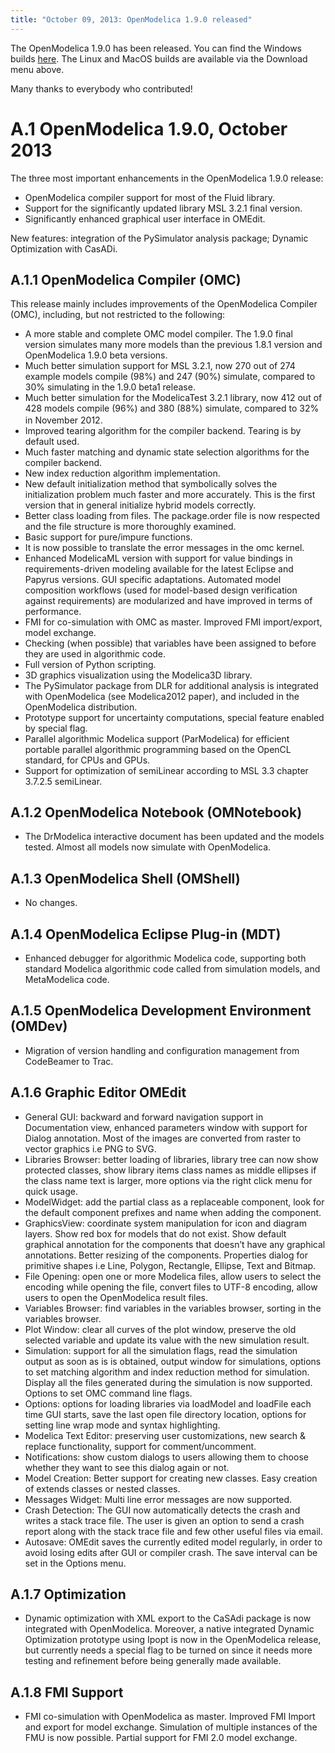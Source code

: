 ```yaml
---
title: "October 09, 2013: OpenModelica 1.9.0 released"
---
```

<p>The OpenModelica 1.9.0 has been released. You can find the Windows builds&nbsp;<a href="https://build.openmodelica.org/omc/builds/windows/releases/1.9.0/" target="_blank">here</a>. The Linux and MacOS builds are available via the Download menu above.</p>
<p>Many thanks to everybody who contributed!</p>
<h1><span lang="SV">A.1<span style="font: 7pt;"> </span></span><span lang="SV">OpenModelica 1.9.0, October 2013</span></h1>
<p>The three most important enhancements in the OpenModelica 1.9.0 release:</p>
<ul>
<li>OpenModelica compiler support for most of the Fluid library.</li>
<li>Support for the significantly updated library MSL 3.2.1 final version.</li>
<li>Significantly enhanced graphical user interface in OMEdit.</li>
</ul>
<div>New features: integration of the PySimulator analysis package; Dynamic Optimization with CasADi.</div>
<h2><span lang="SV">A.1.1<span style="font: 7pt;"> </span></span><span lang="SV">OpenModelica Compiler (OMC)</span></h2>
<p>This release mainly includes improvements of the OpenModelica Compiler (OMC), including, but not restricted to the following:</p>
<ul>
<li>A more stable and complete OMC model compiler. The 1.9.0 final version simulates many more models than the previous 1.8.1 version and OpenModelica 1.9.0 beta versions.</li>
<li>Much better simulation support for MSL 3.2.1, now 270 out of 274 example models compile (98%) and 247 (90%) simulate, compared to 30% simulating in the 1.9.0 beta1 release.</li>
<li>Much better simulation for the ModelicaTest 3.2.1 library, now 412 out of 428 models compile (96%) and 380 (88%) simulate,<span style="line-height: 1.3em;"> compared to 32% in November 2012.</span></li>
<li>Improved tearing algorithm for the compiler backend. Tearing is by default used.</li>
<li>Much faster matching and dynamic state selection algorithms for the compiler backend.</li>
<li>New index reduction algorithm implementation.</li>
<li>New default initialization method that symbolically solves the initialization problem much faster and more accurately. This is the first version that in general initialize hybrid models correctly.</li>
<li>Better class loading from files. The package.order file is now respected and the file structure is more thoroughly examined.</li>
<li>Basic support for pure/impure functions.</li>
<li>It is now possible to translate the error messages in the omc kernel.</li>
<li>Enhanced ModelicaML version with support for value bindings in requirements-driven modeling available for the latest Eclipse and Papyrus versions. GUI specific adaptations. Automated model composition workflows (used for model-based design verification against requirements) are modularized and have improved in terms of performance.</li>
<li>FMI for co-simulation with OMC as master. Improved FMI import/export, model exchange.</li>
<li>Checking (when possible) that variables have been assigned to before they are used in algorithmic code.</li>
<li>Full version of Python scripting.</li>
<li>3D graphics visualization using the Modelica3D library.</li>
<li>The PySimulator package from DLR for additional analysis is integrated with OpenModelica (see Modelica2012 paper), and included in the OpenModelica distribution.</li>
<li>Prototype support for uncertainty computations, special feature enabled by special flag.</li>
<li>Parallel algorithmic Modelica support (ParModelica) for efficient portable parallel algorithmic programming based on the OpenCL standard, for CPUs and GPUs.</li>
<li>Support for optimization of semiLinear according to MSL 3.3 chapter 3.7.2.5 semiLinear.</li>
</ul>
<h2><span lang="SV">A.1.2<span style="font: 7pt;"> </span></span><span lang="SV">OpenModelica Notebook (OMNotebook)</span></h2>
<ul>
<li>The DrModelica interactive document has been updated and the models tested. Almost all models now simulate with OpenModelica.</li>
</ul>
<h2><span lang="SV">A.1.3<span style="font: 7pt;"> </span></span><span lang="SV">OpenModelica Shell (OMShell)</span></h2>
<ul>
<li>No changes.</li>
</ul>
<h2>A.1.4<span style="font: 7pt;"> </span>OpenModelica Eclipse Plug-in (MDT)</h2>
<ul>
<li>Enhanced debugger for algorithmic Modelica code, supporting both standard Modelica algorithmic code called from simulation models, and MetaModelica code.</li>
</ul>
<h2><span lang="SV">A.1.5<span style="font: 7pt;"> </span></span><span lang="SV">OpenModelica Development Environment (OMDev)</span></h2>
<ul>
<li>Migration of version handling and configuration management from CodeBeamer to Trac.</li>
</ul>
<h2><span lang="SV">A.1.6<span style="font: 7pt;"> </span></span><span lang="SV">Graphic Editor OMEdit</span></h2>
<ul>
<li>General GUI: backward and forward navigation support in Documentation view, enhanced parameters window with support for Dialog annotation. Most of the images are converted from raster to vector graphics i.e PNG to SVG.</li>
<li>Libraries Browser: better loading of libraries, library tree can now show protected classes, show library items class names as middle ellipses if the class name text is larger, more options via the right click menu for quick usage.</li>
<li>ModelWidget: add the partial class as a replaceable component, look for the default component prefixes and name when adding the component.</li>
<li>GraphicsView: coordinate system manipulation for icon and diagram layers. Show red box for models that do not exist. Show default graphical annotation for the components that doesn’t have any graphical annotations. Better resizing of the components. Properties dialog for primitive shapes i.e Line, Polygon, Rectangle, Ellipse, Text and Bitmap.</li>
<li>File Opening: open one or more Modelica files, allow users to select the encoding while opening the file, convert files to UTF-8 encoding, allow users to open the OpenModelica result files.</li>
<li>Variables Browser: find variables in the variables browser, sorting in the variables browser.</li>
<li>Plot Window: clear all curves of the plot window, preserve the old selected variable and update its value with the new simulation result.</li>
<li>Simulation: support for all the simulation flags, read the simulation output as soon as is is obtained, output window for simulations, options to set matching algorithm and index reduction method for simulation. Display all the files generated during the simulation is now supported. Options to set OMC command line flags.</li>
<li>Options: options for loading libraries via loadModel and loadFile each time GUI starts, save the last open file directory location, options for setting line wrap mode and syntax highlighting.</li>
<li>Modelica Text Editor: preserving user customizations, new search &amp; replace functionality, support for comment/uncomment.</li>
<li>Notifications: show custom dialogs to users allowing them to choose whether they want to see this dialog again or not.</li>
<li>Model Creation: Better support for creating new classes. Easy creation of extends classes or nested classes.</li>
<li>Messages Widget: Multi line error messages are now supported.</li>
<li>Crash Detection: The GUI now automatically detects the crash and writes a stack trace file. The user is given an option to send a crash report along with the stack trace file and few other useful files via email.</li>
<li>Autosave: OMEdit saves the currently edited model regularly, in order to avoid losing edits after GUI or compiler crash. The save interval can be set in the Options menu.</li>
</ul>
<h2><span lang="SV">A.1.7<span style="font: 7pt;"> </span></span><span lang="SV">Optimization</span></h2>
<ul>
<li>Dynamic optimization with XML export to the CaSAdi package is now integrated with OpenModelica. Moreover, a native integrated Dynamic Optimization prototype using Ipopt is now in the OpenModelica release, but currently needs a special flag to be turned on since it needs more testing and refinement before being generally made available.</li>
</ul>
<h2><span lang="SV">A.1.8<span style="font: 7pt;"> </span></span><span lang="SV">FMI Support</span></h2>
<ul>
<li>FMI co-simulation with OpenModelica as master. Improved FMI Import and export for model exchange. Simulation of multiple instances of the FMU is now possible. Partial support for FMI 2.0 model exchange.</li>
</ul>